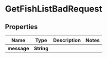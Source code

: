 

# GetFishListBadRequest


## Properties

| Name | Type | Description | Notes |
|------------ | ------------- | ------------- | -------------|
|**message** | **String** |  |  |



